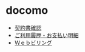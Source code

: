 # docomo

- [契約書確認](https://www.mydocomo.com/dcm/dfw/application/er)
- [ご利用履歴・お支払い明細](https://payment2.smt.docomo.ne.jp/smph/history/gadap031.srv)
- [Ｗｅｂビリング](https://bill.ntt-finance.co.jp/mem-view/WA001G01E00.do)
